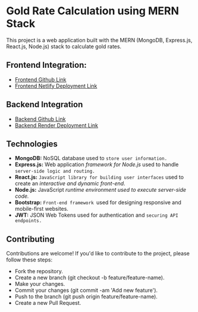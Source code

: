 
# Gold Rate Calculation using MERN Stack 
This project is a web application built with the MERN (MongoDB, Express.js, React.js, Node.js) stack to calculate gold rates.
## Frontend Integration:

  + [Frontend Github Link](https://github.com/JananiRavichandran09/Capstone-ProjectFrontend.git)
  + [Frontend Netlify Deployment Link](https://gold-rate-calculation.netlify.app/)
  
## Backend Integration
 
  + [Backend Github Link](https://github.com/JananiRavichandran09/Capstone-Project-Backend.git)
  + [Backend Render Deployment Link](https://capstone-project-backend-j3mu.onrender.com)

## Technologies
  + **MongoDB:** NoSQL database used to `store user information.`
  + **Express.js:** Web application *framework for Node.js* used to handle `server-side logic and routing.`
  + **React.js:** `JavaScript library for building user interfaces` used to create an *interactive and dynamic front-end*.
  + **Node.js:** JavaScript *runtime environment used to execute server-side code.*
  + **Bootstrap:** `Front-end framework `used for designing responsive and mobile-first websites.
  + **JWT:** JSON Web Tokens used for authentication and `securing API endpoints.`

## Contributing 
     
Contributions are welcome! If you'd like to contribute to the project, please follow these steps:

   + Fork the repository.
   + Create a new branch (git checkout -b feature/feature-name).
   + Make your changes.
   + Commit your changes (git commit -am 'Add new feature').
   + Push to the branch (git push origin feature/feature-name).
   + Create a new Pull Request.

